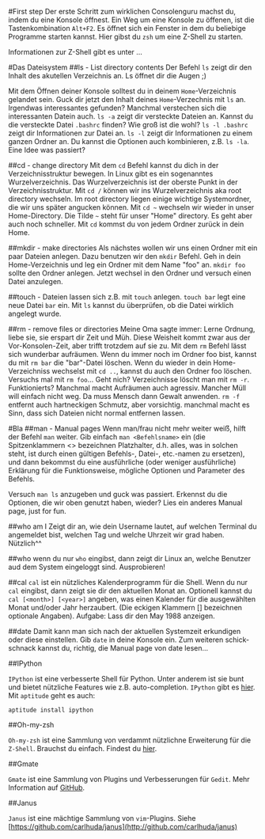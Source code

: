 #First step
Der erste Schritt zum wirklichen Consolenguru machst du, indem du eine Konsole
öffnest. Ein Weg um eine Konsole zu öffenen, ist die Tastenkombination `Alt+F2`.
Es öffnet sich ein Fenster in dem du beliebige Programme starten kannst. Hier
gibst du `zsh` um eine Z-Shell zu starten.

Informationen zur Z-Shell gibt es unter ...

#Das Dateisystem
##ls - List directory contents
Der Befehl `ls` zeigt dir den Inhalt des akutellen Verzeichnis an. Ls öffnet dir
die Augen ;)

Mit dem Öffnen deiner Konsole solltest du in deinem `Home`-Verzeichnis gelandet
sein. Guck dir jetzt den Inhalt deines `Home`-Verzechnis mit `ls` an. Irgendwas
interessantes gefunden? Manchmal verstechen sich die interessanten Datein auch.
`ls -a` zeigt dir versteckte Dateien an. Kannst du die versteckte Datei
`.bashrc` finden? Wie groß ist die wohl? `ls -l .bashrc` zeigt dir Informationen
zur Datei an. `ls -l` zeigt dir Informationen zu einem ganzen Ordner an. Du
kannst die Optionen auch kombinieren, z.B. `ls -la`. Eine Idee was passiert?

##cd - change directory
Mit dem `cd` Befehl kannst du dich in der Verzeichnisstruktur bewegen. In Linux
gibt es ein sogenanntes Wurzelverzeichnis. Das Wurzelverzeichnis ist der oberste
Punkt in der Verzeichnisstruktur. Mit `cd /` können wir ins Wurzelverzeichnis
aka root directory wechseln. Im root directory liegen einige wichtige
Systemordner, die wir uns später angucken können. Mit `cd ~` wechseln wir wieder
in unser Home-Directory. Die Tilde `~` steht für unser "Home" directory. Es geht
aber auch noch schneller. Mit `cd` kommst du von jedem Ordner zurück in dein
Home.

##mkdir - make directories
Als nächstes wollen wir uns einen Ordner mit ein paar Dateien anlegen. Dazu
benutzen wir den `mkdir` Befehl. Geh in dein Home-Verzeichnis und leg ein Ordner
mit dem Name "foo" an. `mkdir foo` sollte den Ordner anlegen. Jetzt wechsel in
den Ordner und versuch einen Datei anzulegen. 

##touch - 
Dateien lassen sich z.B. mit
`touch` anlegen. `touch bar` legt eine neue Datei `bar` ein. Mit `ls` kannst du
überprüfen, ob die Datei wirklich angelegt wurde.

##rm - remove files or directories
Meine Oma sagte immer: Lerne Ordnung, liebe sie, sie erspart dir Zeit und Müh.
Diese Weisheit kommt zwar aus der Vor-Konsolen-Zeit, aber trifft trotzdem auf
sie zu. Mit dem `rm` Befehl lässt sich wunderbar aufräumen. Wenn du immer noch
im Ordner foo bist, kannst du mit `rm bar` die "bar"-Datei löschen. Wenn du
wieder in dein Home-Verzeichniss wechselst mit `cd ..`, kannst du auch den
Ordner foo löschen. Versuchs mal mit `rm foo`... Geht nich? Verzeichnisse löscht
man mit `rm -r`. Funktionierts? Manchmal macht Aufräumen auch agressiv. Mancher
Müll will einfach nicht weg. Da muss Mensch dann Gewalt anwenden. `rm -f`
entfernt auch hartneckigen Schmutz, aber vorsichtig. manchmal macht es Sinn,
dass sich Dateien nicht normal entfernen lassen.





#Bla
##man - Manual pages
Wenn man/frau nicht mehr weiter weiẞ, hilft der Befehl `man` weiter. Gib einfach
`man <Befehlsname>` ein (die Spitzenklammern <> bezeichnen Platzhalter, d.h.
alles, was in solchen steht, ist durch einen gültigen Befehls-, Datei-,
etc.-namen zu ersetzen), und dann bekommst du eine ausführliche (oder weniger
ausführliche) Erklärung für die Funktionsweise, mögliche Optionen und Parameter
des Befehls.

Versuch `man ls` anzugeben und guck was passiert. Erkennst du die Optionen, die
wir oben genutzt haben, wieder? Lies ein anderes Manual page, just for fun.

##who am I
Zeigt dir an, wie dein Username lautet, auf welchen Terminal du angemeldet bist,
welchen Tag und welche Uhrzeit wir grad haben. Nützlich^^

##who
wenn du nur `who` eingibst, dann zeigt dir Linux an, welche Benutzer aud dem
System eingeloggt sind.
Ausprobieren!

##cal
`cal` ist ein nützliches Kalenderprogramm für die Shell. Wenn du nur `cal`
eingibst, dann zeigt sie dir den aktuellen Monat an. Optionell kannst du `cal
[<month>] [<year>]` angeben, was einen Kalender für die ausgewählten Monat
und/oder Jahr herzaubert. (Die eckigen Klammern [] bezeichnen optionale
Angaben).
Aufgabe: Lass dir den May 1988 anzeigen.

##date
Damit kann man sich nach der aktuellen Systemzeit erkundigen oder diese
einstellen. Gib `date` in deine Konsole ein. Zum weiteren schick-schnack kannst
du, richtig, die Manual page von date lesen...

##IPython

`IPython` ist eine verbesserte Shell für Python. Unter anderem ist sie bunt und
bietet nützliche Features wie z.B. auto-completion. `IPython` gibt es
[hier](http://ipython.org). Mit `aptitude` geht es auch:

    aptitude install ipython

##Oh-my-zsh

`Oh-my-zsh` ist eine Sammlung von verdammt nützlichne Erweiterung für die
`Z-Shell`. Brauchst du einfach. Findest du
[hier](https://github.com/robbyrussell/oh-my-zsh).

##Gmate

`Gmate` ist eine Sammlung von Plugins und Verbesserungen für `Gedit`. Mehr
Information auf [GitHub](https://github.com/gmate/gmate.git).

##Janus

`Janus` ist eine mächtige Sammlung von `vim`-Plugins. Siehe
[https://github.com/carlhuda/janus](http://github.com/carlhuda/janus)

